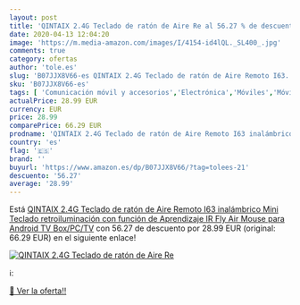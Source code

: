 ```yaml
---
layout: post
title: 'QINTAIX 2.4G Teclado de ratón de Aire Re al 56.27 % de descuento'
date: 2020-04-13 12:04:20
image: 'https://m.media-amazon.com/images/I/4154-id4lQL._SL400_.jpg'
comments: true
category: ofertas
author: 'tole.es'
slug: 'B07JJX8V66-es QINTAIX 2.4G Teclado de ratón de Aire Remoto I63...'
sku: 'B07JJX8V66-es'
tags: [ 'Comunicación móvil y accesorios','Electrónica','Móviles','Móviles y smartphones libres','Smartwatches','Tecnología para vestir','android', ]
actualPrice: 28.99 EUR
currency: EUR
price: 28.99
comparePrice: 66.29 EUR
prodname: 'QINTAIX 2.4G Teclado de ratón de Aire Remoto I63 inalámbrico Mini Teclado retroiluminación con función de Aprendizaje IR Fly Air Mouse para Android TV Box/PC/TV'
country: 'es'
flag: '🇪🇸'
brand: ''
buyurl: 'https://www.amazon.es/dp/B07JJX8V66/?tag=tolees-21'
descuento: '56.27'
average: '28.99'
---
```


Está [QINTAIX 2.4G Teclado de ratón de Aire Remoto I63 inalámbrico Mini Teclado retroiluminación con función de Aprendizaje IR Fly Air Mouse para Android TV Box/PC/TV](https://www.amazon.es/dp/B07JJX8V66/?tag=tolees-21) con 56.27 de descuento por 28.99 EUR (original: 66.29 EUR) en el siguiente enlace!

[![QINTAIX 2.4G Teclado de ratón de Aire Re](https://m.media-amazon.com/images/I/4154-id4lQL._SL400_.jpg)](https://www.amazon.es/dp/B07JJX8V66/?tag=tolees-21)

ℹ️:


[🛒 Ver la oferta!!](https://www.amazon.es/dp/B07JJX8V66/?tag=tolees-21)

